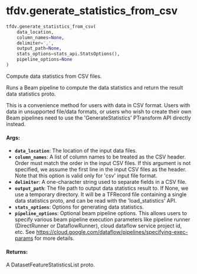 <div itemscope itemtype="http://developers.google.com/ReferenceObject">
<meta itemprop="name" content="tfdv.generate_statistics_from_csv" />
<meta itemprop="path" content="Stable" />
</div>

# tfdv.generate_statistics_from_csv

``` python
tfdv.generate_statistics_from_csv(
    data_location,
    column_names=None,
    delimiter=',',
    output_path=None,
    stats_options=stats_api.StatsOptions(),
    pipeline_options=None
)
```

Compute data statistics from CSV files.

Runs a Beam pipeline to compute the data statistics and return the result
data statistics proto.

This is a convenience method for users with data in CSV format.
Users with data in unsupported file/data formats, or users who wish
to create their own Beam pipelines need to use the 'GenerateStatistics'
PTransform API directly instead.

#### Args:

* <b>`data_location`</b>: The location of the input data files.
* <b>`column_names`</b>: A list of column names to be treated as the CSV header. Order
    must match the order in the input CSV files. If this argument is not
    specified, we assume the first line in the input CSV files as the
    header. Note that this option is valid only for 'csv' input file format.
* <b>`delimiter`</b>: A one-character string used to separate fields in a CSV file.
* <b>`output_path`</b>: The file path to output data statistics result to. If None, we
    use a temporary directory. It will be a TFRecord file containing a single
    data statistics proto, and can be read with the 'load_statistics' API.
* <b>`stats_options`</b>: Options for generating data statistics.
* <b>`pipeline_options`</b>: Optional beam pipeline options. This allows users to
    specify various beam pipeline execution parameters like pipeline runner
    (DirectRunner or DataflowRunner), cloud dataflow service project id, etc.
    See https://cloud.google.com/dataflow/pipelines/specifying-exec-params for
    more details.


#### Returns:

A DatasetFeatureStatisticsList proto.